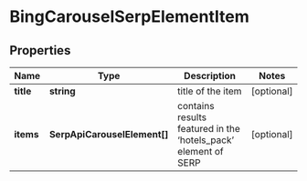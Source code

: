 # BingCarouselSerpElementItem

## Properties

| Name | Type | Description | Notes |
|------------ | ------------- | ------------- | -------------|
**title** | **string** | title of the item |[optional]|
**items** | **SerpApiCarouselElement[]** | contains results featured in the ‘hotels_pack’ element of SERP |[optional]|